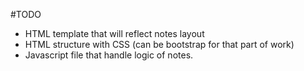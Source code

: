 #TODO

* HTML template that will reflect notes layout
* HTML structure with CSS (can be bootstrap for that part of work)
* Javascript file that handle logic of notes.